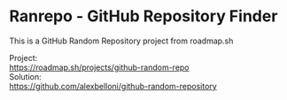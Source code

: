 ﻿# Ranrepo - GitHub Repository Finder

This is a GitHub Random Repository project from roadmap.sh  

Project:  
https://roadmap.sh/projects/github-random-repo  
Solution:  
https://github.com/alexbelloni/github-random-repository  

 
